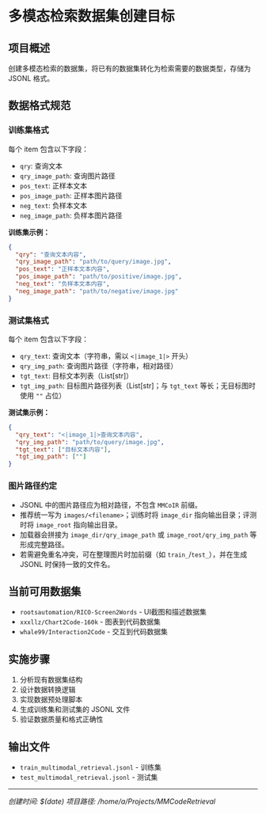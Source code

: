 # 多模态检索数据集创建目标

## 项目概述
创建多模态检索的数据集，将已有的数据集转化为检索需要的数据类型，存储为 JSONL 格式。

## 数据格式规范

### 训练集格式
每个 item 包含以下字段：
- `qry`: 查询文本
- `qry_image_path`: 查询图片路径
- `pos_text`: 正样本文本
- `pos_image_path`: 正样本图片路径
- `neg_text`: 负样本文本
- `neg_image_path`: 负样本图片路径

**训练集示例：**
```json
{
  "qry": "查询文本内容",
  "qry_image_path": "path/to/query/image.jpg",
  "pos_text": "正样本文本内容",
  "pos_image_path": "path/to/positive/image.jpg",
  "neg_text": "负样本文本内容",
  "neg_image_path": "path/to/negative/image.jpg"
}
```

### 测试集格式
每个 item 包含以下字段：
- `qry_text`: 查询文本（字符串，需以 `<|image_1|>` 开头）
- `qry_img_path`: 查询图片路径（字符串，相对路径）
- `tgt_text`: 目标文本列表（List[str]）
- `tgt_img_path`: 目标图片路径列表（List[str]；与 `tgt_text` 等长；无目标图时使用 `""` 占位）

**测试集示例：**
```json
{
  "qry_text": "<|image_1|>查询文本内容",
  "qry_img_path": "path/to/query/image.jpg",
  "tgt_text": ["目标文本内容"],
  "tgt_img_path": [""]
}
```

### 图片路径约定
- JSONL 中的图片路径应为相对路径，不包含 `MMCoIR` 前缀。
- 推荐统一写为 `images/<filename>`；训练时将 `image_dir` 指向输出目录；评测时将 `image_root` 指向输出目录。
- 加载器会拼接为 `image_dir/qry_image_path` 或 `image_root/qry_img_path` 等形成完整路径。
- 若需避免重名冲突，可在整理图片时加前缀（如 `train_`/`test_`），并在生成 JSONL 时保持一致的文件名。

## 当前可用数据集
- `rootsautomation/RICO-Screen2Words` - UI截图和描述数据集
- `xxxllz/Chart2Code-160k` - 图表到代码数据集
- `whale99/Interaction2Code` - 交互到代码数据集

## 实施步骤
1. 分析现有数据集结构
2. 设计数据转换逻辑
3. 实现数据预处理脚本
4. 生成训练集和测试集的 JSONL 文件
5. 验证数据质量和格式正确性

## 输出文件
- `train_multimodal_retrieval.jsonl` - 训练集
- `test_multimodal_retrieval.jsonl` - 测试集

---
*创建时间: $(date)*
*项目路径: /home/a/Projects/MMCodeRetrieval*